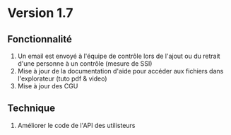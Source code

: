 # Version 1.7

## Fonctionnalité
1. Un email est envoyé à l'équipe de contrôle lors de l'ajout ou du retrait d'une personne à un contrôle (mesure de SSI)
2. Mise à jour de la documentation d'aide pour accéder aux fichiers dans l'explorateur (tuto pdf & video)
3. Mise à jour des CGU

## Technique
1. Améliorer le code de l'API des utilisteurs
